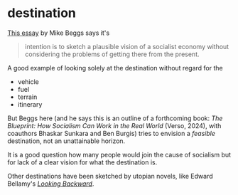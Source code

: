 # destination


[This essay](https://catalyst-journal.com/2023/01/the-market-and-workplace-in-a-democratic-socialism) by Mike Beggs says it's
>intention is to sketch a plausible vision of a socialist economy without considering the problems of getting there from the present. 

A good example of looking solely at the destination without regard for the 
- vehicle
- fuel
- terrain
- itinerary

But Beggs here (and he says this is an outline of a forthcoming book: *The Blueprint: How Socialism Can Work in the Real World* (Verso, 2024), with coauthors Bhaskar Sunkara and Ben Burgis) tries to envision a *feasible* destination, not an unattainable horizon. 

It is a good question how many people would join the cause of socialism but for lack of a clear vision for what the destination is. 

Other destinations have been sketched by utopian novels, like Edward Bellamy's [*Looking Backward*](https://delong.typepad.com/files/bellamy-backward.pdf).

